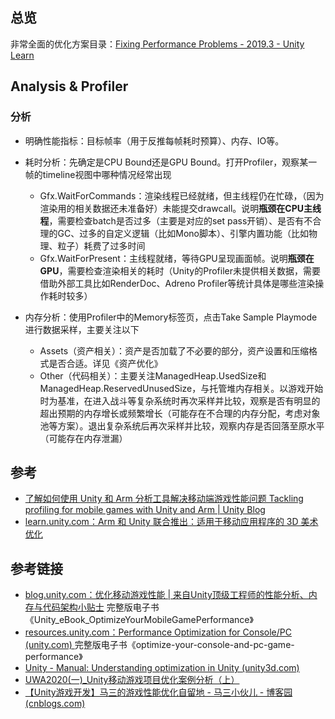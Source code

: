 ## 总览

非常全面的优化方案目录：[Fixing Performance Problems - 2019.3 - Unity Learn](https://learn.unity.com/tutorial/fixing-performance-problems-2019-3)

## Analysis & Profiler

### 分析

- 明确性能指标：目标帧率（用于反推每帧耗时预算）、内存、IO等。

- 耗时分析：先确定是CPU Bound还是GPU Bound。打开Profiler，观察某一帧的timeline视图中哪种情况经常出现
    -  Gfx.WaitForCommands：渲染线程已经就绪，但主线程仍在忙碌，（因为渲染用的相关数据还未准备好）未能提交drawcall。说明**瓶颈在CPU主线程**，需要检查batch是否过多（主要是对应的set pass开销）、是否有不合理的GC、过多的自定义逻辑（比如Mono脚本）、引擎内置功能（比如物理、粒子）耗费了过多时间
    - Gfx.WaitForPresent：主线程就绪，等待GPU呈现画面帧。说明**瓶颈在GPU**，需要检查渲染相关的耗时（Unity的Profiler未提供相关数据，需要借助外部工具比如RenderDoc、Adreno Profiler等统计具体是哪些渲染操作耗时较多）
- 内存分析：使用Profiler中的Memory标签页，点击Take Sample Playmode进行数据采样，主要关注以下
    - Assets（资产相关）：资产是否加载了不必要的部分，资产设置和压缩格式是否合适。详见《资产优化》
    - Other（代码相关）：主要关注ManagedHeap.UsedSize和ManagedHeap.ReservedUnusedSize，与托管堆内存相关。以游戏开始时为基准，在进入战斗等复杂系统时再次采样并比较，观察是否有明显的超出预期的内存增长或频繁增长（可能存在不合理的内存分配，考虑对象池等方案）。退出复杂系统后再次采样并比较，观察内存是否回落至原水平（可能存在内存泄漏）

## 参考

- [了解如何使用 Unity 和 Arm 分析工具解决移动端游戏性能问题 Tackling profiling for mobile games with Unity and Arm | Unity Blog](https://blog.unity.com/technology/tackling-profiling-for-mobile-games-with-unity-and-arm)
- [learn.unity.com：Arm 和 Unity 联合推出：适用于移动应用程序的 3D 美术优化](https://learn.unity.com/course/arm-he-unity-lian-he-tui-chu-gua-yong-yu-yi-dong-ying-yong-cheng-xu-de-3d-mei-zhu-you-hua?uv=2019.4)

## 参考链接

- [blog.unity.com：优化移动游戏性能 | 来自Unity顶级工程师的性能分析、内存与代码架构小贴士](https://blog.unity.com/cn/technology/optimize-your-mobile-game-performance-tips-on-profiling-memory-and-code-architecture) 完整版电子书《Unity_eBook_OptimizeYourMobileGamePerformance》
- [resources.unity.com：Performance Optimization for Console/PC (unity.com) ](https://resources.unity.com/games/performance-optimization-e-book-console-pc)完整版电子书《optimize-your-console-and-pc-game-performance》
- [Unity - Manual: Understanding optimization in Unity (unity3d.com)](https://docs.unity3d.com/Manual/BestPracticeUnderstandingPerformanceInUnity.html) 
- [UWA2020(一)_Unity移动游戏项目优化案例分析（上）](https://zhuanlan.zhihu.com/p/261378070)
- [【Unity游戏开发】马三的游戏性能优化自留地 - 马三小伙儿 - 博客园 (cnblogs.com)](https://www.cnblogs.com/msxh/p/12987632.html)

